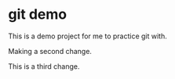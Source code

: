 # git demo

This is a demo project for me to practice git with.

Making a second change.

This is a third change.
